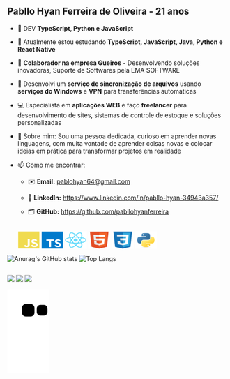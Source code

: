 ## Pabllo Hyan Ferreira de Oliveira - 21 anos

- 🔭 DEV **TypeScript, Python e JavaScript**
  
- 🌱 Atualmente estou estudando **TypeScript, JavaScript, Java, Python e React Native**
  
- 💼 **Colaborador na empresa Gueiros** - Desenvolvendo soluções inovadoras, Suporte de Softwares pela EMA SOFTWARE
  
- 🤔 Desenvolvi um **serviço de sincronização de arquivos** usando **serviços do Windows** e **VPN** para transferências automáticas
  
- 💻 Especialista em **aplicações WEB** e faço **freelancer** para desenvolvimento de sites, sistemas de controle de estoque e soluções personalizadas
  
- 💬 Sobre mim: Sou uma pessoa dedicada, curioso em aprender novas linguagens, com muita vontade de aprender coisas novas e colocar ideias em prática para transformar projetos em realidade

- 📫 Como me encontrar:
  - ✉️ **Email:** pablohyan64@gmail.com
  - 💼 **LinkedIn:** https://www.linkedin.com/in/pabllo-hyan-34943a357/
  - 🗂️ **GitHub:** https://github.com/pabllohyanferreira
 
    <div style="display: inline_block"><br>
  <img align="center" alt="Rafa-Js" height="40" width="50" src="https://raw.githubusercontent.com/devicons/devicon/master/icons/javascript/javascript-plain.svg">
  <img align="center" alt="Rafa-Ts" height="40" width="50" src="https://raw.githubusercontent.com/devicons/devicon/master/icons/typescript/typescript-plain.svg">
  <img align="center" alt="Rafa-React" height="40" width="50" src="https://raw.githubusercontent.com/devicons/devicon/master/icons/react/react-original.svg">
  <img align="center" alt="Rafa-HTML" height="40" width="50" src="https://raw.githubusercontent.com/devicons/devicon/master/icons/html5/html5-original.svg">
  <img align="center" alt="Rafa-CSS" height="40" width="50" src="https://raw.githubusercontent.com/devicons/devicon/master/icons/css3/css3-original.svg">
  <img align="center" alt="Rafa-Python" height="40" width="50" src="https://raw.githubusercontent.com/devicons/devicon/master/icons/python/python-original.svg">
</div>

![Anurag's GitHub stats](https://github-readme-stats.vercel.app/api?username=pabllohyanferreira&show_icons=true&theme=dark)   ![Top Langs](https://github-readme-stats.vercel.app/api/top-langs/?username=pabllohyanferreira&hide_progress=false&theme=dark)

##

<div>
  
  <a href="https://instagram.com/pabllo.ferreira21/" target="_blank"><img src="https://img.shields.io/badge/-Instagram-%23E4405F?style=for-the-badge&logo=instagram&logoColor=white" target="_blank"></a>
 	<a href="https://www.twitch.tv/layerzao" target="_blank"><img src="https://img.shields.io/badge/Twitch-9146FF?style=for-the-badge&logo=twitch&logoColor=white" target="_blank"></a>
  <a href="https://www.linkedin.com/in/pabllo-hyan-34943a357/" target="_blank"><img src="https://img.shields.io/badge/-LinkedIn-%230077B5?style=for-the-badge&logo=linkedin&logoColor=white" target="_blank"></a> 
  
</div>

![Snake Animation](https://github.com/pabllohyanferreira/pabllohyanferreira/blob/output/github-contribution-grid-snake.svg)
